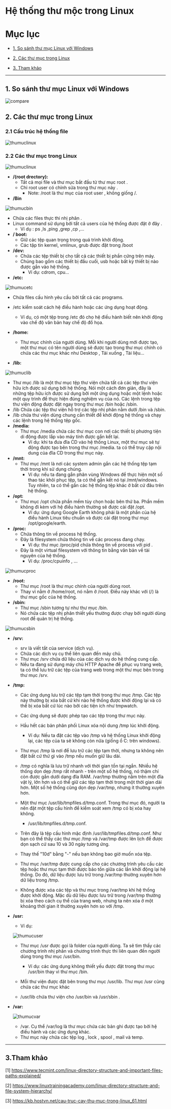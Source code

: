 # Hệ thống thư mộc trong Linux

# Mục lục

* [1. So sánh thư mục Linux với Windows](#1)

* [2. Các thư mục trong Linux](#2)

* [3. Tham khảo](#tk)

---

<a name = '1'></a>

## 1. So sánh thư mục Linux với Windows

![compare](../../compare.jpg)

<a name = '2'></a>

## 2. Các thư mục trong Linux 

###  2.1 Cấu trúc hệ thống file

![thumuclinux](../../thumuclinux2.jpeg)



### 2.2 Các thư mục trong Linux

![thumuclinux](../../thumuclinux.png)
- **/(root drectory):** 
  - Tất cả mọi file và thư mục bắt đầu từ thư mục root .
  - Chỉ root user có chỉnh sửa trong thư mục này .
    - Note: /root là thư mục của root user , không giống /.
- **/Bin**

![thumucbin](../../thumucbin.png)
  - Chứa các files thực thi nhị phân .
  - Linux command sử dụng bởi tất cả users của hệ thống được đặt ở đây .
    - Ví dụ : ps ,ls ,ping ,grep ,cp ,...
- **/ boot:**
  - Giữ các tệp quan trọng trong quá trình khởi động.
  - Các tập tin kernel, vmlinux, grub được đặt trong /boot
- **/dev:**
  - Chứa các tệp thiết bị cho tất cả các thiết bị phần cứng trên máy.
  - Chúng bao gồm các thiết bị đầu cuối, usb hoặc bất kỳ thiết bị nào được gắn vào hệ thống.
    - Ví dụ: cdrom, cpu...
- **/etc:**

![thumucetc](../../thumucetc.png)
  - Chứa files cấu hình yêu cầu bởi tất cả các programs.
  - /etc kiểm soát cách hệ điều hành hoặc các ứng dụng hoạt động.
    - Ví dụ, có một tệp trong /etc đó cho hệ điều hành biết nên khởi động vào chế độ văn bản hay chế độ đồ họa.
- **/home:**

  - Thư mục chính của người dùng. Mỗi khi người dùng mới được tạo, một thư mục có tên người dùng sẽ được tạo trong thư mục chính có chứa các thư mục khác như Desktop , Tải xuống , Tài liệu...

- **/lib:**

![thumuclib](../../thumuclib.png)
  - Thư mục /lib là một thư mục tệp thư viện chứa tất cả các tệp thư viện hữu ích được sử dụng bởi hệ thống. Nói một cách đơn giản, đây là những tệp hữu ích được sử dụng bởi một ứng dụng hoặc một lệnh hoặc một quy trình để thực hiện đúng nghiệm vụ của nó. Các lệnh trong  tệp thư viện động được đặt ngay trong thư mục /bin hoặc /sbin.
  - /lib Chứa các tệp thư viện hỗ trợ các tệp nhị phân nằm dưới /bin và /sbin.
  - /lib chứa thư viện dùng chung cần thiết để khởi động hệ thống và chạy các lệnh trong hệ thống tệp gốc.
- **/media:**
  - Thư mục /media chứa các thư mục con nơi các thiết bị phương tiện di động được lắp vào máy tính được gắn kết lại. 
    - Ví dụ: khi ta đưa đĩa CD vào hệ thống Linux, một thư mục sẽ tự động được tạo bên trong thư mục /media. ta có thể truy cập nội dung của đĩa CD trong thư mục này.
- **/mnt:**
  - Thư mục /mnt là nơi các system admin gắn các hệ thống tệp tạm thời trong khi sử dụng chúng. 
    - Ví dụ: nếu ta đang gắn phân vùng Windows để thực hiện một số thao tác khôi phục tệp, ta có thể gắn kết nó tại /mnt/windows. Tuy nhiên, ta có thể gắn các hệ thống tệp khác ở bất cứ đâu trên hệ thống.
- **/opt:**
  - Thư mục /opt chứa phần mềm tùy chọn hoặc bên thứ ba. Phần mềm không đi kèm với hệ điều hành thường sẽ được cài đặt /opt.
    - Ví dụ: ứng dụng Google Earth không phải là một phần của hệ điều hành Linux tiêu chuẩn và được cài đặt trong thư mục /opt/google/earth.
- **/proc:**
  - Chứa thông tin về process hệ thống.
  - Đây là filesystem chứa thông tin về các process đang chạy.
    - Ví dụ: thư mục /proc/pid chứa thông tin về process với pid .
  - Đây là một virtual filesystem với thông tin bằng văn bản về tài nguyên của hệ thống.
    - Ví dụ: /proc/cpuinfo , ...
    
![thumucproc](../../thumucproc.png)

- **/root:**
  - Thư mục /root là thư mục chính của người dùng root. 
  - Thay vì nằm ở /home/root, nó nằm ở /root. Điều này khác với (/) là thư mục gốc của hệ thống.
- **/sbin:**
  - Thư mục /sbin tương tự như thư mục /bin.
  - Nó chứa các tệp nhị phân thiết yếu thường được chạy bởi người dùng root để quản trị hệ thống.

![thumucsbin](../../thumucsbin.png)

- **/srv:**

  - srv là viết tắt của service (dịch vụ).
  - Chứa các dịch vụ cụ thể liên quan đến máy chủ.
  - Thư mục /srv chứa dữ liệu của các dịch vụ do hệ thống cung cấp.
  - Nếu ta đang sử dụng máy chủ HTTP Apache để phục vụ trang web, ta có thể lưu trữ các tệp của trang web trong một thư mục bên trong thư mục /srv.
- **/tmp:**
  - Các ứng dụng lưu trữ các tệp tạm thời trong thư mục /tmp. Các tệp này thường bị xóa bất cứ khi nào hệ thống được khởi động lại và có thể bị xóa bất cứ lúc nào bởi các tiện ích như tmpwatch.
  - Các ứng dụng sẽ được phép tạo các tệp trong thư mục này.
  - Hầu hết các bản phân phối Linux xóa nội dung /tmp lúc khởi động.
    - Ví dụ: Nếu ta đặt các tệp vào /tmp và hệ thống Linux khởi động lại, các tệp của ta sẽ không còn nữa (giống ổ C: trên windows).
  - Thư mục /tmp là nơi để lưu trữ các tệp tạm thời, nhưng ta không nên đặt bất cứ thứ gì vào /tmp nếu muốn giữ lâu dài.
  - /tmp có nghĩa là lưu trữ nhanh với thời gian tồn tại ngắn. Nhiều hệ thống dọn dẹp /tmp rất nhanh - trên một số hệ thống, nó thậm chí còn được gắn dưới dạng đĩa RAM. /var/tmp thường nằm trên một đĩa vật lý, lớn hơn và có thể giữ các tệp tạm thời trong một thời gian dài hơn. Một số hệ thống cũng dọn dẹp /var/tmp, nhưng ít thường xuyên hơn.
  - Một thư mục /usr/lib/tmpfiles.d/tmp.conf. Trong thư mục đó, người ta nên đặt một tệp cấu hình để kiểm soát xem /tmp có bị xóa hay không.
    - /usr/lib/tmpfiles.d/tmp.conf.

  - Trên đây là tệp cấu hình mặc định /usr/lib/tmpfiles.d/tmp.conf. Như bạn có thể thấy các thư mục /tmp và /var/tmp được lên lịch để được dọn sạch cứ sau 10 và 30 ngày tương ứng.
  - Thay thế "10d" bằng "-" nếu bạn không bao giờ muốn xóa tệp.
  - Thư mục /var/tmp được cung cấp cho các chương trình yêu cầu các tệp hoặc thư mục tạm thời được bảo tồn giữa các lần khởi động lại hệ thống. Do đó, dữ liệu được lưu trữ trong /var/tmp thường xuyên hơn dữ liệu trong /tmp.
  - Không được xóa các tệp và thư mục trong /var/tmp khi hệ thống được khởi động. Mặc dù dữ liệu được lưu trữ trong /var/tmp thường bị xóa theo cách cụ thể của trang web, nhưng ta nên xóa ở một khoảng thời gian ít thường xuyên hơn so với /tmp.
  
- **/usr:**
 
    * Ví dụ:

    ![thumucuser](../../thumucusr.png)

     - Thư mục /usr được gọi là folder của người dùng. Ta sẽ tìm thấy các chương trình nhị phân và  chương trình thực thi liên quan đến người dùng trong thư mục /usr/bin.
        
        - Ví dụ: các ứng dụng không thiết yếu được đặt trong thư mục /usr/bin thay vì thư mục /bin.


    - Mỗi thư viện được đặt bên trong thư mục /usr/lib. Thư mục /usr cũng chứa các thư mục khác
  - /usr/lib chứa thư viện cho /usr/bin và /usr/sbin .

- **/var:**

    ![thumucvar](../../thumucvar.png)

    -  /var. Cụ thể /var/log là thư mục chứa các bản ghi được tạo bởi hệ điều hành và các ứng dụng khác.
    - Thư mục này chứa các tệp log , lock , spool , mail và temp.
---
<a name = '1'></a>

## 3.Tham khảo

[1] https://www.tecmint.com/linux-directory-structure-and-important-files-paths-explained/

[2] https://www.linuxtrainingacademy.com/linux-directory-structure-and-file-system-hierarchy/

[3] https://kb.hostvn.net/cau-truc-cay-thu-muc-trong-linux_61.html